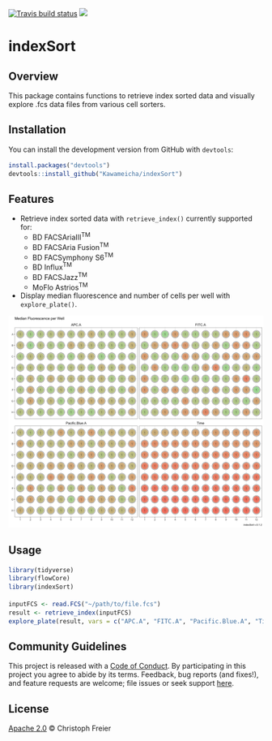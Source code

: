 <!-- badges: start -->
[![Travis build status](https://api.travis-ci.org/Kawameicha/indexSort.svg?branch=master)](https://travis-ci.org/Kawameicha/indexSort.svg?branch=master)
![](https://img.shields.io/badge/lifecycle-experimental-orange.svg)
<!-- badges: end -->

# indexSort

## Overview

This package contains functions to retrieve index sorted data and visually explore .fcs data files from various cell sorters.

## Installation

You can install the development version from GitHub with `devtools`:

``` r
install.packages("devtools")
devtools::install_github("Kawameicha/indexSort")
```

## Features

* Retrieve index sorted data with `retrieve_index()` currently supported for:
  * BD FACSAriaIII<sup>TM</sup>
  * BD FACSAria Fusion<sup>TM</sup>
  * BD FACSymphony S6<sup>TM</sup>
  * BD Influx<sup>TM</sup>
  * BD FACSJazz<sup>TM</sup>
  * MoFlo Astrios<sup>TM</sup>
* Display median fluorescence and number of cells per well with `explore_plate()`.

![](https://github.com/Kawameicha/project_files/blob/master/explore_plate.png)

## Usage 

``` r
library(tidyverse)
library(flowCore)
library(indexSort)

inputFCS <- read.FCS("~/path/to/file.fcs")
result <- retrieve_index(inputFCS)
explore_plate(result, vars = c("APC.A", "FITC.A", "Pacific.Blue.A", "Time"))
```

## Community Guidelines

This project is released with a [Code of Conduct](https://github.com/Kawameicha/project_files/blob/master/CODE_OF_CONDUCT.md). By participating in this project you agree to abide by its terms. Feedback, bug reports (and fixes!), and feature requests are welcome; file issues or seek support [here](http://github.com/Kawameicha/indexSort/issues).

## License

[Apache 2.0](https://opensource.org/licenses/Apache-2.0) © Christoph Freier
